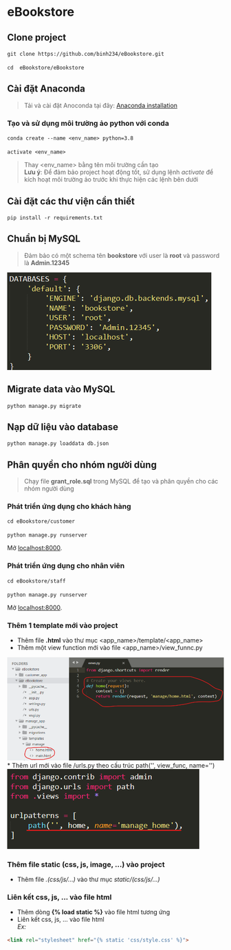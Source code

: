 # eBookstore

## Clone project
```
git clone https://github.com/binh234/eBookstore.git

cd  eBookstore/eBookstore
```

## Cài đặt Anaconda
> Tải và cài đặt Anoconda tại đây: [Anaconda installation](https://docs.anaconda.com/anaconda/install/)

### Tạo và sử dụng môi trường ảo python với conda
```
conda create --name <env_name> python=3.8

activate <env_name>
```
> Thay <env_name> bằng tên môi trường cần tạo  
> **Lưu ý**: Để đảm bảo project hoạt động tốt, sử dụng lệnh *activate* để kích hoạt môi trường ảo trước khi thực hiện các lệnh bên dưới

## Cài đặt các thư viện cần thiết
```
pip install -r requirements.txt
```

## Chuẩn bị MySQL
> Đảm bảo có một schema tên **bookstore** với user là **root** và password là **Admin.12345**
<img src="./screenshots/database.png">

## Migrate data vào MySQL
```
python manage.py migrate
```

## Nạp dữ liệu vào database
```
python manage.py loaddata db.json
```

## Phân quyền cho nhóm người dùng
> Chạy file **grant_role.sql** trong MySQL để tạo và phân quyền cho các nhóm người dùng

### Phát triển ứng dụng cho khách hàng
```
cd eBookstore/customer

python manage.py runserver
```
Mở [localhost:8000](http://localhost:8000).

### Phát triển ứng dụng cho nhân viên
```
cd eBookstore/staff

python manage.py runserver
```
Mở [localhost:8000](http://localhost:8000).

### Thêm 1 template mới vào project
* Thêm file **.html** vào thư mục <app_name>/template/<app_name>
* Thêm một view function mới vào file <app_name>/view_funnc.py
<img src="./screenshots/view_func.png">
* Thêm url mới vào file <app_name>/urls.py theo cấu trúc path('<url_path>', view_func, name='<url_name>')
<img src="./screenshots/url.png">

### Thêm file static (css, js, image, ...) vào project
* Thêm file *.(css/js/...)* vào thư mục *static/(css/js/...)*

### Liên kết css, js, ... vào file html
* Thêm dòng **{% load static %}** vào file html tương ứng
* Liên kết css, js, ... vào file html  
*Ex:* 
```html
<link rel="stylesheet" href="{% static 'css/style.css' %}">
```
